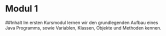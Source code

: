 # Modul 1

##Inhalt
Im ersten Kursmodul lernen wir den grundlegenden Aufbau eines Java Programms, sowie 
Variablen, Klassen, Objekte und Methoden kennen.
